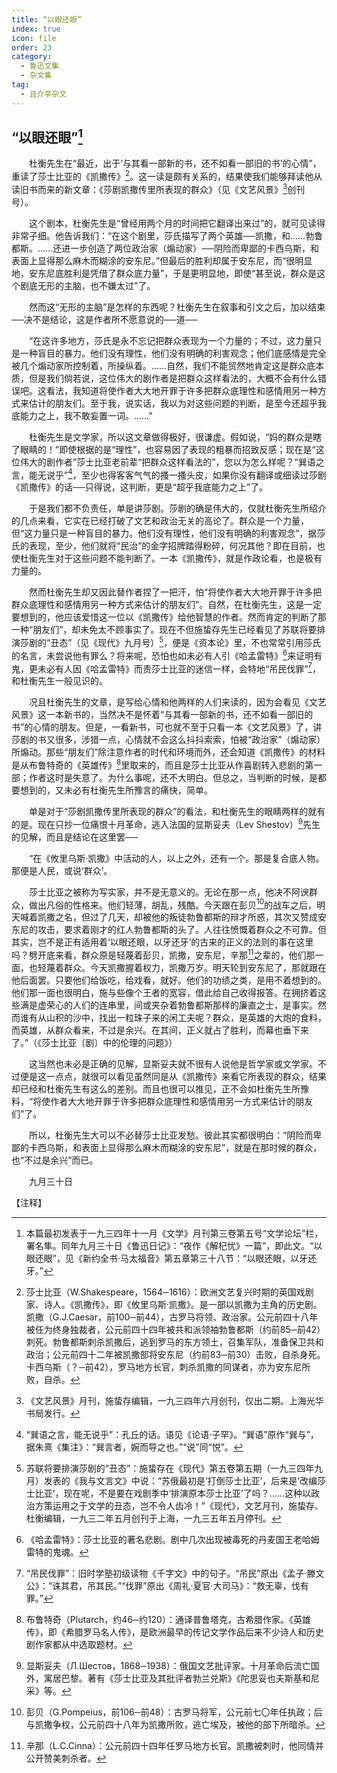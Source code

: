 ```yaml
---
title: “以眼还眼”
index: true
icon: file
order: 23
category:
  - 鲁迅文集
  - 杂文集
tag:  
  - 且介亭杂文
---
```


## “以眼还眼”[^①]

　　杜衡先生在“最近，出于‘与其看一部新的书，还不如看一部旧的书’的心情”，重读了莎士比亚的《凯撒传》[^②]。这一读是颇有关系的，结果使我们能够拜读他从读旧书而来的新文章：《莎剧凯撒传里所表现的群众》（见《文艺风景》[^③]创刊号）。

　　这个剧本，杜衡先生是“曾经用两个月的时间把它翻译出来过”的，就可见读得非常子细。他告诉我们：“在这个剧里，莎氏描写了两个英雄──凯撒，和……勃鲁都斯。……还进一步创造了两位政治家（煽动家）──阴险而卑鄙的卡西乌斯，和表面上显得那么麻木而糊涂的安东尼。”但最后的胜利却属于安东尼，而“很明显地，安东尼底胜利是凭借了群众底力量”，于是更明显地，即使“甚至说，群众是这个剧底无形的主脑，也不嫌太过”了。

　　然而这“无形的主脑”是怎样的东西呢？杜衡先生在叙事和引文之后，加以结束──决不是结论，这是作者所不愿意说的──道──

　　“在这许多地方，莎氏是永不忘记把群众表现为一个力量的；不过，这力量只是一种盲目的暴力。他们没有理性，他们没有明确的利害观念；他们底感情是完全被几个煽动家所控制着，所操纵着。……自然，我们不能贸然地肯定这是群众底本质，但是我们倘若说，这位伟大的剧作者是把群众这样看法的，大概不会有什么错误吧。这看法，我知道将使作者大大地开罪于许多把群众底理性和感情用另一种方式来估计的朋友们。至于我，说实话，我以为对这些问题的判断，是至今还超乎我底能力之上，我不敢妄置一词。……”

　　杜衡先生是文学家，所以这文章做得极好，很谦虚。假如说，“妈的群众是瞎了眼睛的！”即使根据的是“理性”，也容易因了表现的粗暴而招致反感；现在是“这位伟大的剧作者”莎士比亚老前辈“把群众这样看法的”，您以为怎么样呢？“巽语之言，能无说乎”[^④]，至少也得客客气气的搔一搔头皮，如果你没有翻译或细读过莎剧《凯撒传》的话──只得说，这判断，更是“超乎我底能力之上”了。

　　于是我们都不负责任，单是讲莎剧。莎剧的确是伟大的，仅就杜衡先生所绍介的几点来看，它实在已经打破了文艺和政治无关的高论了。群众是一个力量，但“这力量只是一种盲目的暴力。他们没有理性，他们没有明确的利害观念”，据莎氏的表现，至少，他们就将“民治”的金字招牌踏得粉碎，何况其他？即在目前，也使杜衡先生对于这些问题不能判断了。一本《凯撒传》，就是作政论看，也是极有力量的。

　　然而杜衡先生却又因此替作者捏了一把汗，怕“将使作者大大地开罪于许多把群众底理性和感情用另一种方式来估计的朋友们”。自然，在杜衡先生，这是一定要想到的，他应该爱惜这一位以《凯撒传》给他智慧的作者。然而肯定的判断了那一种“朋友们”，却未免太不顾事实了。现在不但施蛰存先生已经看见了苏联将要排演莎剧的“丑态”（见《现代》九月号）[^⑤]，便是《资本论》里，不也常常引用莎氏的名言，未尝说他有罪么？将来呢，恐怕也如未必有人引《哈孟雷特》[^⑥]来证明有鬼，更未必有人因《哈孟雷特》而责莎士比亚的迷信一样，会特地“吊民伐罪”[^⑦]，和杜衡先生一般见识的。

　　况且杜衡先生的文章，是写给心情和他两样的人们来读的，因为会看见《文艺风景》这一本新书的，当然决不是怀着“与其看一部新的书，还不如看一部旧的书”的心情的朋友。但是，一看新书，可也就不至于只看一本《文艺风景》了，讲莎剧的书又很多，涉猎一点，心情就不会这么抖抖索索，怕被“政治家”（煽动家）所煽动。那些“朋友们”除注意作者的时代和环境而外，还会知道《凯撒传》的材料是从布鲁特奇的《英雄传》[^⑧]里取来的，而且是莎士比亚从作喜剧转入悲剧的第一部；作者这时是失意了。为什么事呢，还不大明白。但总之，当判断的时候，是都要想到的，又未必有杜衡先生所豫言的痛快，简单。

　　单是对于“莎剧凯撒传里所表现的群众”的看法，和杜衡先生的眼睛两样的就有的是。现在只抄一位痛恨十月革命，逃入法国的显斯妥夫（Lev Shestov）[^⑨]先生的见解，而且是结论在这里罢──

　　“在《攸里乌斯·凯撒》中活动的人，以上之外，还有一个。那是复合底人物。那便是人民，或说‘群众’。

　　莎士比亚之被称为写实家，并不是无意义的。无论在那一点，他决不阿谀群众，做出凡俗的性格来。他们轻薄，胡乱，残酷。今天跟在彭贝[^⑩]的战车之后，明天喊着凯撒之名，但过了几天，却被他的叛徒勃鲁都斯的辩才所惑，其次又赞成安东尼的攻击，要求着刚才的红人勃鲁都斯的头了。人往往愤慨着群众之不可靠。但其实，岂不是正有适用着‘以眼还眼，以牙还牙’的古来的正义的法则的事在这里吗？劈开底来看，群众原是轻蔑着彭贝，凯撒，安东尼，辛那[^⑾]之辈的，他们那一面，也轻蔑着群众。今天凯撒握着权力，凯撒万岁。明天轮到安东尼了，那就跟在他后面罢。只要他们给饭吃，给戏看，就好。他们的功绩之类，是用不着想到的。他们那一面也很明白，施与些像个王者的宽容，借此给自己收得报答。在拥挤着这些满是虚荣心的人们的连串里，间或夹杂着勃鲁都斯那样的廉直之士，是事实。然而谁有从山积的沙中，找出一粒珠子来的闲工夫呢？群众，是英雄的大炮的食料，而英雄，从群众看来，不过是余兴。在其间，正义就占了胜利，而幕也垂下来了。”（《莎士比亚〔剧〕中的伦理的问题》）

　　这当然也未必是正确的见解，显斯妥夫就不很有人说他是哲学家或文学家。不过便是这一点点，就很可以看见虽然同是从《凯撒传》来看它所表现的群众，结果却已经和杜衡先生有这么的差别。而且也很可以推见，正不会如杜衡先生所豫料，“将使作者大大地开罪于许多把群众底理性和感情用另一方式来估计的朋友们”了。

　　所以，杜衡先生大可以不必替莎士比亚发愁。彼此其实都很明白：“阴险而卑鄙的卡西乌斯，和表面上显得那么麻木而糊涂的安东尼”，就是在那时候的群众，也“不过是余兴”而已。

　　九月三十日

【注释】

[^①]:本篇最初发表于一九三四年十一月《文学》月刊第三卷第五号“文学论坛”栏，署名隼。同年九月三十日《鲁迅日记》：“夜作《解杞忧》一篇”，即此文。“以眼还眼”，见《新约全书·马太福音》第五章第三十八节：“以眼还眼，以牙还牙。”

[^②]:莎士比亚（W.Shakespeare，1564─1616）：欧洲文艺复兴时期的英国戏剧家、诗人。《凯撒传》，即《攸里乌斯·凯撒》。是一部以凯撒为主角的历史剧。凯撒（G.J.Caesar，前100─前44），古罗马将领、政治家。公元前四十八年被任为终身独裁者，公元前四十四年被共和派领袖勃鲁都斯（约前85─前42）刺死。勃鲁都斯刺杀凯撒后，逃到罗马的东方领土，召集军队，准备保卫共和政治；公元前四十二年被凯撒部将安东尼（约前83─前30）击败，自杀身死。卡西乌斯（？─前42），罗马地方长官，刺杀凯撒的同谋者，亦为安东尼所败，自杀。

[^③]:《文艺风景》月刊，施蛰存编辑，一九三四年六月创刊，仅出二期。上海光华书局发行。

[^④]:“巽语之言，能无说乎”：孔丘的话。语见《论语·子罕》。“巽语”原作“巽与”，据朱熹《集注》：“巽言者，婉而导之也。”“说”同“悦”。

[^⑤]:苏联将要排演莎剧的“丑态”：施蛰存在《现代》第五卷第五期（一九三四年九月）发表的《我与文言文》中说：“苏俄最初是‘打倒莎士比亚’，后来是‘改编莎士比亚’，现在呢，不是要在戏剧季中‘排演原本莎士比亚’了吗？……这种以政治方策运用之于文学的丑态，岂不令人齿冷！”《现代》，文艺月刊，施蛰存、杜衡编辑，一九三二年五月创刊于上海，一九三五年五月停刊。

[^⑥]:《哈孟雷特》：莎士比亚的著名悲剧。剧中几次出现被毒死的丹麦国王老哈姆雷特的鬼魂。

[^⑦]:“吊民伐罪”：旧时学塾初级读物《千字文》中的句子。“吊民”原出《孟子·滕文公》：“诛其君，吊其民。”“伐罪”原出《周礼·夏官·大司马》：“救无辜，伐有罪。”

[^⑧]:布鲁特奇（Plutarch，约46─约120）：通译普鲁塔克，古希腊作家。《英雄传》，即《希腊罗马名人传》，是欧洲最早的传记文学作品后来不少诗人和历史剧作家都从中选取题材。

[^⑨]:显斯妥夫（Л.Шестов，1868─1938）：俄国文艺批评家。十月革命后流亡国外，寓居巴黎。著有《莎士比亚及其批评者勃兰兑斯》《陀思妥也夫斯基和尼采》等。

[^⑩]:彭贝（G.Pompeius，前106─前48）：古罗马将军，公元前七〇年任执政；后与凯撒争权，公元前四十八年为凯撒所败，逃亡埃及，被他的部下所暗杀。

[^⑾]:辛那（L.C.Cinna）：公元前四十四年任罗马地方长官。凯撒被刺时，他同情并公开赞美刺杀者。
